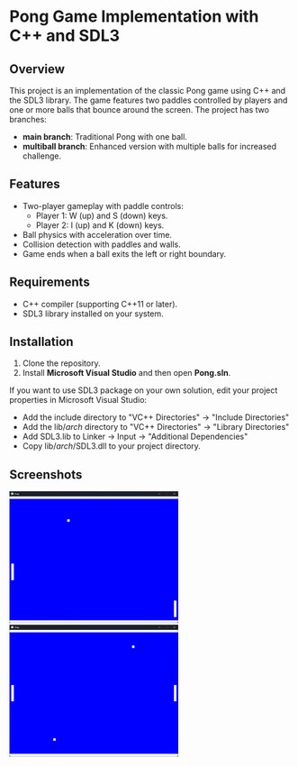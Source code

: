 # Pong Game Implementation with C++ and SDL3

## Overview
This project is an implementation of the classic Pong game using C++ and the SDL3 library. The game features two paddles controlled by players and one or more balls that bounce around the screen. The project has two branches:
- **main branch**: Traditional Pong with one ball.
- **multiball branch**: Enhanced version with multiple balls for increased challenge.

## Features
- Two-player gameplay with paddle controls:
  - Player 1: W (up) and S (down) keys.
  - Player 2: I (up) and K (down) keys.
- Ball physics with acceleration over time.
- Collision detection with paddles and walls.
- Game ends when a ball exits the left or right boundary.

## Requirements
- C++ compiler (supporting C++11 or later).
- SDL3 library installed on your system.

## Installation
1. Clone the repository.
2. Install **Microsoft Visual Studio** and then open **Pong.sln**.
   
If you want to use SDL3 package on your own solution, edit your project properties in Microsoft Visual Studio:
- Add the include directory to "VC++ Directories" -> "Include Directories"
- Add the lib/_arch_ directory to "VC++ Directories" -> "Library Directories"
- Add SDL3.lib to Linker -> Input -> "Additional Dependencies"
- Copy lib/_arch_/SDL3.dll to your project directory.

## Screenshots
<img src="photos/screen1.png" width=300px > <img src="photos/screen2.png" width=300px >
